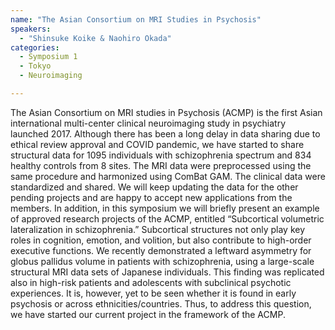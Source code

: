 ```yaml
---
name: "The Asian Consortium on MRI Studies in Psychosis"
speakers:
  - "Shinsuke Koike & Naohiro Okada"
categories:
  - Symposium 1
  - Tokyo
  - Neuroimaging

---
```


The Asian Consortium on MRI studies in Psychosis (ACMP) is the first Asian international multi-center clinical neuroimaging study in psychiatry launched 2017. Although there has been a long delay in data sharing due to ethical review approval and COVID pandemic, we have started to share structural data for 1095 individuals with schizophrenia spectrum and 834 healthy controls from 8 sites. The MRI data were preprocessed using the same procedure and harmonized using ComBat GAM. The clinical data were standardized and shared. We will keep updating the data for the other pending projects and are happy to accept new applications from the members. In addition, in this symposium we will briefly present an example of approved research projects of the ACMP, entitled “Subcortical volumetric lateralization in schizophrenia.” Subcortical structures not only play key roles in cognition, emotion, and volition, but also contribute to high-order executive functions. We recently demonstrated a leftward asymmetry for globus pallidus volume in patients with schizophrenia, using a large-scale structural MRI data sets of Japanese individuals. This finding was replicated also in high-risk patients and adolescents with subclinical psychotic experiences. It is, however, yet to be seen whether it is found in early psychosis or across ethnicities/countries. Thus, to address this question, we have started our current project in the framework of the ACMP.
